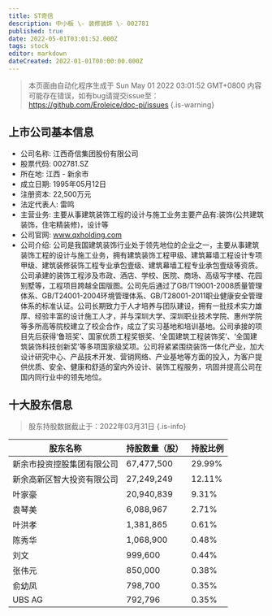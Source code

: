 ```yaml
---
title: ST奇信
description: 中小板 \- 装修装饰 \- 002781
published: true
date: 2022-05-01T03:01:52.000Z
tags: stock
editor: markdown
dateCreated: 2022-01-01T00:00:00.000Z
---
```


> 本页面由自动化程序生成于 Sun May 01 2022 03:01:52 GMT+0800
> 内容可能存在错误，如有bug请提交issue至：https://github.com/Eroleice/doc-pi/issues
{.is-warning}

## 上市公司基本信息
- 公司名称: 江西奇信集团股份有限公司
- 股票代码: 002781.SZ
- 所在地: 江西 - 新余市
- 成立日期: 1995年05月12日
- 注册资本: 22,500万元
- 法定代表人: 雷鸣
- 主营业务: 主要从事建筑装饰工程的设计与施工业务主要产品有:装饰(公共建筑装饰，住宅精装修)，设计等
- 公司官网: www.qxholding.com
- 公司介绍: 公司是我国建筑装饰行业处于领先地位的企业之一，主要从事建筑装饰工程的设计与施工业务，拥有建筑装饰工程甲级、建筑幕墙工程设计专项甲级、建筑装修装饰工程专业承包壹级、建筑幕墙工程专业承包壹级等资质。公司承建的装饰工程涉及市政、酒店、学校、医院、商场、高级写字楼、花园别墅等，工程项目跨越全国版图。公司先后通过了GB/T19001-2008质量管理体系、GB/T24001-2004环境管理体系、GB/T28001-2011职业健康安全管理体系的标准认证。公司长期致力于人才培养与团队建设，拥有一批技术实力雄厚、经验丰富的设计施工人才，并与深圳大学、深圳职业技术学院、惠州学院等多所高等院校建立了校企合作，成立了实习基地和培训基地。公司承接的项目先后获得‘鲁班奖’、国家优质工程奖银奖、‘全国建筑工程装饰奖’、‘全国建筑装饰科技创新奖’等多项国家级奖项。公司将紧紧围绕装饰一体化产业，加大设计研究中心、产品技术开发、营销网络、产业基地等方面的投入，为客户提供优质、安全、健康和舒适的室内外设计、装饰工程服务，巩固并提高公司在国内同行业中的领先地位。


## 十大股东信息
> 股东持股数据截止于：2022年03月31日
{.is-info}

| 股东名称 | 持股数量（股） | 持股比例 |
| --- | --- | --- |
| 新余市投资控股集团有限公司 | 67,477,500 | 29.99% |
| 新余高新区智大投资有限公司 | 27,249,249 | 12.11% |
| 叶家豪 | 20,940,839 | 9.31% |
| 袁琴美 | 6,088,967 | 2.71% |
| 叶洪孝 | 1,381,865 | 0.61% |
| 陈秀华 | 1,068,900 | 0.48% |
| 刘文 | 999,600 | 0.44% |
| 张伟元 | 850,000 | 0.38% |
| 俞幼凤 | 798,700 | 0.35% |
| UBS AG | 792,796 | 0.35% |




